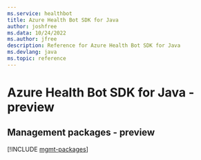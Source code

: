 ```yaml
---
ms.service: healthbot
title: Azure Health Bot SDK for Java
author: joshfree
ms.data: 10/24/2022
ms.author: jfree
description: Reference for Azure Health Bot SDK for Java
ms.devlang: java
ms.topic: reference
---
```

# Azure Health Bot SDK for Java - preview

## Management packages - preview
[!INCLUDE [mgmt-packages](health-bot-mgmt-index.md)]